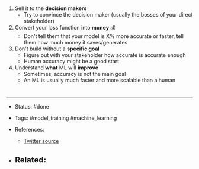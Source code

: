 # 
1. Sell it to the **decision makers**
	- Try to convince the decision maker (usually the bosses of your direct stakeholder)
2. Convert your loss function into **money** 💰
	- Don't tell them that your model is X% more accurate or faster, tell them how much money it saves/generates
3. Don't build without a **specific goal**
	- Figure out with your stakeholder how accurate is accurate enough
	- Human accuracy might be a good start
4. Understand **what** ML will **improve**
	- Sometimes, accuracy is not the main goal
	- An ML is usually much faster and more scalable than a human



# 

---
- Status: #done 

- Tags: #model_training #machine_learning 

- References:
	- [Twitter source](https://twitter.com/marktenenholtz/status/1484511129162301446)

- Related:
	- 
